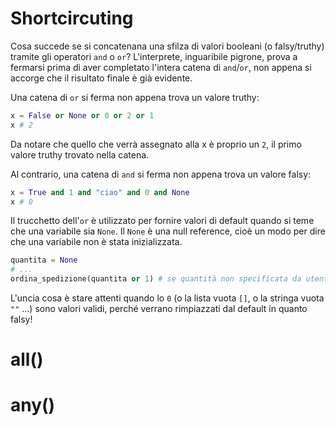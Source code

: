 # Shortcircuting

Cosa succede se si concatenana una sfilza di valori booleani (o falsy/truthy) tramite gli operatori `and` o `or`? L'interprete, inguaribile pigrone, prova a fermarsi prima di aver completato l'intera catena di `and`/`or`, non appena si accorge che il risultato finale è già evidente.


Una catena di `or` si ferma non appena trova un valore truthy:

```python
x = False or None or 0 or 2 or 1
x # 2
```

Da notare che quello che verrà assegnato alla x è proprio un `2`, il primo valore truthy trovato nella catena.


Al contrario, una catena di `and` si ferma non appena trova un valore falsy:

```python
x = True and 1 and "ciao" and 0 and None 
x # 0
```

Il trucchetto dell'`or` è utilizzato per fornire valori di default quando si teme che una variabile sia `None`. Il `None` è una null reference, cioè un modo per dire che una variabile non è stata inizializzata. 

```python
quantita = None
# ...
ordina_spedizione(quantita or 1) # se quantità non specificata da utente, default=1
```

L'uncia cosa è stare attenti quando lo `0` (o la lista vuota `[]`, o la stringa vuota `""` ...) sono valori validi, perché verrano rimpiazzati dal default in quanto falsy!



# all()
# any()

